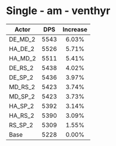 # Single - am - venthyr
| Actor | DPS | Increase |
|---|:---:|:---:|
|DE_MD_2|5543|6.03%|
|HA_DE_2|5526|5.71%|
|HA_MD_2|5511|5.41%|
|DE_RS_2|5438|4.02%|
|DE_SP_2|5436|3.97%|
|MD_RS_2|5423|3.74%|
|MD_SP_2|5423|3.73%|
|HA_SP_2|5392|3.14%|
|HA_RS_2|5390|3.09%|
|RS_SP_2|5309|1.55%|
|Base|5228|0.00%|
